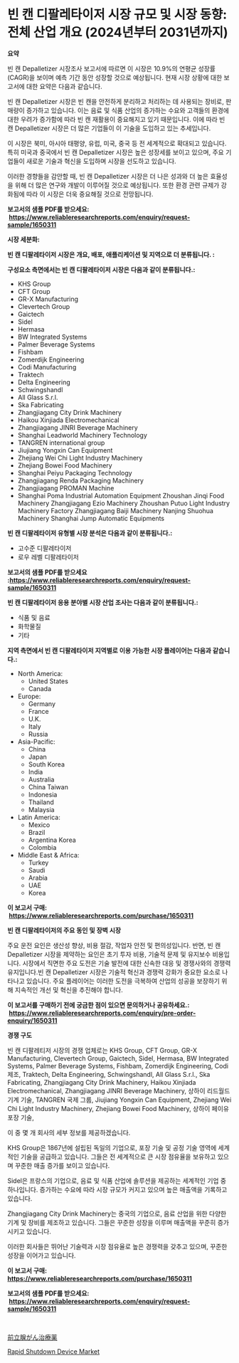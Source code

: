 <p><h1>빈 캔 디팔레타이저 시장 규모 및 시장 동향: 전체 산업 개요 (2024년부터 2031년까지)</h1></p><p><strong>요약</strong></p>
<p><p>빈 캔 Depalletizer 시장조사 보고서에 따르면 이 시장은 10.9%의 연평균 성장률(CAGR)을 보이며 예측 기간 동안 성장할 것으로 예상됩니다. 현재 시장 상황에 대한 보고서에 대한 요약은 다음과 같습니다.</p><p>빈 캔 Depalletizer 시장은 빈 캔을 안전하게 분리하고 처리하는 데 사용되는 장비로, 판매량이 증가하고 있습니다. 이는 음료 및 식품 산업의 증가하는 수요와 고객들의 환경에 대한 우려가 증가함에 따라 빈 캔 재활용이 중요해지고 있기 때문입니다. 이에 따라 빈 캔 Depalletizer 시장은 더 많은 기업들이 이 기술을 도입하고 있는 추세입니다.</p><p>이 시장은 북미, 아시아 태평양, 유럽, 미국, 중국 등 전 세계적으로 확대되고 있습니다. 특히 미국과 중국에서 빈 캔 Depalletizer 시장은 높은 성장세를 보이고 있으며, 주요 기업들이 새로운 기술과 혁신을 도입하며 시장을 선도하고 있습니다.</p><p>이러한 경향들을 감안할 때, 빈 캔 Depalletizer 시장은 더 나은 성과와 더 높은 효율성을 위해 더 많은 연구와 개발이 이루어질 것으로 예상됩니다. 또한 환경 관련 규제가 강화됨에 따라 이 시장은 더욱 중요해질 것으로 전망됩니다.</p></p>
<p><strong>보고서의 샘플 PDF를 받으세요: &nbsp;<a href="https://www.reliableresearchreports.com/enquiry/request-sample/1650311">https://www.reliableresearchreports.com/enquiry/request-sample/1650311</a></strong></p>
<p><strong>시장 세분화:</strong></p>
<p><strong> 빈 캔 디팔레타이저 시장은 개요, 배포, 애플리케이션 및 지역으로 더 분류됩니다. :</strong></p>
<p><strong>구성요소 측면에서는 빈 캔 디팔레타이저 시장은 다음과 같이 분류됩니다.:</strong></p>
<p><ul><li>KHS Group</li><li>CFT Group</li><li>GR-X Manufacturing</li><li>Clevertech Group</li><li>Gaictech</li><li>Sidel</li><li>Hermasa</li><li>BW Integrated Systems</li><li>Palmer Beverage Systems</li><li>Fishbam</li><li>Zomerdijk Engineering</li><li>Codi Manufacturing</li><li>Traktech</li><li>Delta Engineering</li><li>Schwingshandl</li><li>All Glass S.r.l.</li><li>Ska Fabricating</li><li>Zhangjiagang City Drink Machinery</li><li>Haikou Xinjiada Electromechanical</li><li>Zhangjiagang JINRI Beverage Machinery</li><li>Shanghai Leadworld Machinery Technology</li><li>TANGREN international group</li><li>Jiujiang Yongxin Can Equipment</li><li>Zhejiang Wei Chi Light Industry Machinery</li><li>Zhejiang Bowei Food Machinery</li><li>Shanghai Peiyu Packaging Technology</li><li>Zhangjiagang Renda Packaging Machinery</li><li>Zhangjiagang PROMAN Machine</li><li>Shanghai Poma Industrial Automation Equipment
    Zhoushan Jinqi Food Machinery
    Zhangjiagang Ezio Machinery
    Zhoushan Putuo Light Industry Machinery Factory
    Zhangjiagang Baiji Machinery
    Nanjing Shuohua Machinery
    Shanghai Jump Automatic Equipments</li></ul></p>
<p><strong> 빈 캔 디팔레타이저 유형별 시장 분석은 다음과 같이 분류됩니다.:</strong></p>
<p><ul><li>고수준 디팔레타이저</li><li>로우 레벨 디팔레타이저</li></ul></p>
<p><strong>보고서의 샘플 PDF를 받으세요 :<a href="https://www.reliableresearchreports.com/enquiry/request-sample/1650311">https://www.reliableresearchreports.com/enquiry/request-sample/1650311</a></strong></p>
<p><strong> 빈 캔 디팔레타이저 응용 분야별 시장 산업 조사는 다음과 같이 분류됩니다.:</strong></p>
<p><ul><li>식품 및 음료</li><li>화학물질</li><li>기타</li></ul></p>
<p><strong>지역 측면에서 빈 캔 디팔레타이저 지역별로 이용 가능한 시장 플레이어는 다음과 같습니다.:</strong></p>
<p><ul>
    <li>
        North America:
        <ul>
            <li>United States</li>
            <li>Canada</li>
        </ul>
    </li>
    <li>
        Europe:
        <ul>
            <li>Germany</li>
            <li>France</li>
            <li>U.K.</li>
            <li>Italy</li>
            <li>Russia</li>
        </ul>
    </li>
    <li>
        Asia-Pacific:
        <ul>
            <li>China</li>
            <li>Japan</li>
            <li>South Korea</li>
            <li>India</li>
            <li>Australia</li>
            <li>China Taiwan</li>
            <li>Indonesia</li>
            <li>Thailand</li>
            <li>Malaysia</li>
        </ul>
    </li>
    <li>
        Latin America:
        <ul>
            <li>Mexico</li>
            <li>Brazil</li>
            <li>Argentina Korea</li>
            <li>Colombia</li>
        </ul>
    </li>
    <li>
        Middle East & Africa:
        <ul>
            <li>Turkey</li>
            <li>Saudi</li>
            <li>Arabia</li>
            <li>UAE</li>
            <li>Korea</li>
        </ul>
    </li>
    </ul></p>
<p><strong>이 보고서 구매: &nbsp;<a href="https://www.reliableresearchreports.com/purchase/1650311">https://www.reliableresearchreports.com/purchase/1650311</a></strong></p>
<p><strong>빈 캔 디팔레타이저의 주요 동인 및 장벽 시장</strong></p>
<p><p>주요 운전 요인은 생산성 향상, 비용 절감, 작업자 안전 및 편의성입니다. 반면, 빈 캔 Depalletizer 시장을 제약하는 요인은 초기 투자 비용, 기술적 문제 및 유지보수 비용입니다. 시장에서 직면한 주요 도전은 기술 발전에 대한 신속한 대응 및 경쟁사와의 경쟁력 유지입니다.빈 캔 Depalletizer 시장은 기술적 혁신과 경쟁력 강화가 중요한 요소로 나타나고 있습니다. 주요 플레이어는 이러한 도전을 극복하여 산업의 성공을 보장하기 위해 지속적인 개선 및 혁신을 추진해야 합니다.</p></p>
<p><strong>이 보고서를 구매하기 전에 궁금한 점이 있으면 문의하거나 공유하세요.: &nbsp;<a href="https://www.reliableresearchreports.com/enquiry/pre-order-enquiry/1650311">https://www.reliableresearchreports.com/enquiry/pre-order-enquiry/1650311</a></strong></p>
<p><strong>경쟁 구도</strong></p>
<p><p>빈 캔 디팔레티저 시장의 경쟁 업체로는 KHS Group, CFT Group, GR-X Manufacturing, Clevertech Group, Gaictech, Sidel, Hermasa, BW Integrated Systems, Palmer Beverage Systems, Fishbam, Zomerdijk Engineering, Codi 제조, Traktech, Delta Engineering, Schwingshandl, All Glass S.r.l., Ska Fabricating, Zhangjiagang City Drink Machinery, Haikou Xinjiada Electromechanical, Zhangjiagang JINRI Beverage Machinery, 상하이 리드월드 기계 기술, TANGREN 국제 그룹, Jiujiang Yongxin Can Equipment, Zhejiang Wei Chi Light Industry Machinery, Zhejiang Bowei Food Machinery, 상하이 페이유 포장 기술, </p><p>이 중 몇 개 회사의 세부 정보를 제공하겠습니다.</p><p>KHS Group은 1867년에 설립된 독일의 기업으로, 포장 기술 및 공정 기술 영역에 세계적인 기술을 공급하고 있습니다. 그들은 전 세계적으로 큰 시장 점유율을 보유하고 있으며 꾸준한 매출 증가를 보이고 있습니다.</p><p>Sidel은 프랑스의 기업으로, 음료 및 식품 산업에 솔루션을 제공하는 세계적인 기업 중 하나입니다. 증가하는 수요에 따라 시장 규모가 커지고 있으며 높은 매출액을 기록하고 있습니다.</p><p>Zhangjiagang City Drink Machinery는 중국의 기업으로, 음료 산업을 위한 다양한 기계 및 장비를 제조하고 있습니다. 그들은 꾸준한 성장을 이루며 매출액을 꾸준히 증가시키고 있습니다.</p><p>이러한 회사들은 뛰어난 기술력과 시장 점유율로 높은 경쟁력을 갖추고 있으며, 꾸준한 성장을 이어가고 있습니다.</p></p>
<p><strong>이 보고서 구매: &nbsp; <a href="https://www.reliableresearchreports.com/purchase/1650311">https://www.reliableresearchreports.com/purchase/1650311</a></strong></p>
<p><strong>보고서의 샘플 PDF를 받으세요: &nbsp;<a href="https://www.reliableresearchreports.com/enquiry/request-sample/1650311">https://www.reliableresearchreports.com/enquiry/request-sample/1650311</a></strong><strong></strong></p>
<p>&nbsp;</p>
<p><p><a href="https://github.com/lily-u-genius/Market-Research-Report-List-1/blob/main/771809310939.md">前立腺がん治療薬</a></p><p><a href="https://github.com/moyahfrancoestellec51j635wcx/Market-Research-Report-List-1/blob/main/rapid-shutdown-device-market.md">Rapid Shutdown Device Market</a></p></p>